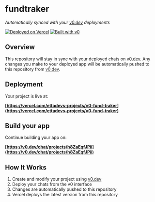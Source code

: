 # fundtraker 

*Automatically synced with your [v0.dev](https://v0.dev) deployments*

[![Deployed on Vercel](https://img.shields.io/badge/Deployed%20on-Vercel-black?style=for-the-badge&logo=vercel)](https://vercel.com/ettadevs-projects/v0-fund-traker)
[![Built with v0](https://img.shields.io/badge/Built%20with-v0.dev-black?style=for-the-badge)](https://v0.dev/chat/projects/h8ZaEqfJPii)

## Overview

This repository will stay in sync with your deployed chats on [v0.dev](https://v0.dev).
Any changes you make to your deployed app will be automatically pushed to this repository from [v0.dev](https://v0.dev).

## Deployment

Your project is live at:

**[https://vercel.com/ettadevs-projects/v0-fund-traker](https://vercel.com/ettadevs-projects/v0-fund-traker)**

## Build your app

Continue building your app on:

**[https://v0.dev/chat/projects/h8ZaEqfJPii](https://v0.dev/chat/projects/h8ZaEqfJPii)**

## How It Works

1. Create and modify your project using [v0.dev](https://v0.dev)
2. Deploy your chats from the v0 interface
3. Changes are automatically pushed to this repository
4. Vercel deploys the latest version from this repository